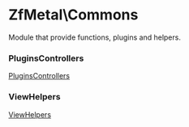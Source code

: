 # ZfMetal\Commons

Module that provide functions, plugins and helpers.


### PluginsControllers

[PluginsControllers](PluginsController.md)


### ViewHelpers

[ViewHelpers](ViewHelpers.md)